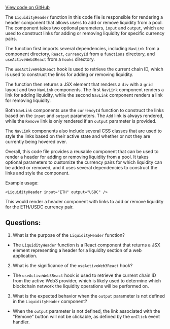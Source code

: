 [View code on GitHub](zoo-labs/zoo/blob/master/core/src/features/exchange-v1/liquidity/LiquidityHeader.tsx)

The `LiquidityHeader` function in this code file is responsible for rendering a header component that allows users to add or remove liquidity from a pool. The component takes two optional parameters, `input` and `output`, which are used to construct links for adding or removing liquidity for specific currency pairs. 

The function first imports several dependencies, including `NavLink` from a component directory, `React`, `currencyId` from a `functions` directory, and `useActiveWeb3React` from a `hooks` directory. 

The `useActiveWeb3React` hook is used to retrieve the current chain ID, which is used to construct the links for adding or removing liquidity. 

The function then returns a JSX element that renders a `div` with a `grid` layout and two `NavLink` components. The first `NavLink` component renders a link for adding liquidity, while the second `NavLink` component renders a link for removing liquidity. 

Both `NavLink` components use the `currencyId` function to construct the links based on the `input` and `output` parameters. The `Add` link is always rendered, while the `Remove` link is only rendered if an `output` parameter is provided. 

The `NavLink` components also include several CSS classes that are used to style the links based on their active state and whether or not they are currently being hovered over. 

Overall, this code file provides a reusable component that can be used to render a header for adding or removing liquidity from a pool. It takes optional parameters to customize the currency pairs for which liquidity can be added or removed, and it uses several dependencies to construct the links and style the component. 

Example usage:

```
<LiquidityHeader input="ETH" output="USDC" />
```

This would render a header component with links to add or remove liquidity for the ETH/USDC currency pair.
## Questions: 
 1. What is the purpose of the `LiquidityHeader` function?
- The `LiquidityHeader` function is a React component that returns a JSX element representing a header for a liquidity section of a web application.

2. What is the significance of the `useActiveWeb3React` hook?
- The `useActiveWeb3React` hook is used to retrieve the current chain ID from the active Web3 provider, which is likely used to determine which blockchain network the liquidity operations will be performed on.

3. What is the expected behavior when the `output` parameter is not defined in the `LiquidityHeader` component?
- When the `output` parameter is not defined, the link associated with the "Remove" button will not be clickable, as defined by the `onClick` event handler.